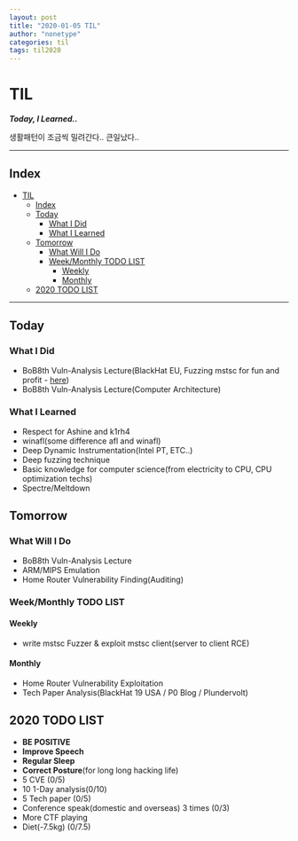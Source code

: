 ```yaml
---
layout: post
title: "2020-01-05 TIL"
author: "nonetype"
categories: til
tags: til2020
---
```


# TIL
***Today, I Learned..***

생활패턴이 조금씩 밀려간다.. 큰일났다..

---
## Index

<!-- @import "[TOC]" {cmd="toc" depthFrom=1 depthTo=6 orderedList=false} -->
<!-- code_chunk_output -->

- [TIL](#til)
  - [Index](#index)
  - [Today](#today)
    - [What I Did](#what-i-did)
    - [What I Learned](#what-i-learned)
  - [Tomorrow](#tomorrow)
    - [What Will I Do](#what-will-i-do)
    - [Week/Monthly TODO LIST](#weekmonthly-todo-list)
      - [Weekly](#weekly)
      - [Monthly](#monthly)
  - [2020 TODO LIST](#2020-todo-list)

<!-- /code_chunk_output -->

---


## Today
### What I Did
- BoB8th Vuln-Analysis Lecture(BlackHat EU, Fuzzing mstsc for fun and profit - [here](https://www.blackhat.com/eu-19/briefings/schedule/index.html#fuzzing-and-exploiting-virtual-channels-in-microsoft-remote-desktop-protocol-for-fun-and-profit-17789))
- BoB8th Vuln-Analysis Lecture(Computer Architecture)

### What I Learned
- Respect for Ashine and k1rh4
- winafl(some difference afl and winafl)
- Deep Dynamic Instrumentation(Intel PT, ETC..)
- Deep fuzzing technique
- Basic knowledge for computer science(from electricity to CPU, CPU optimization techs)
- Spectre/Meltdown

## Tomorrow
### What Will I Do
- BoB8th Vuln-Analysis Lecture
- ARM/MIPS Emulation
- Home Router Vulnerability Finding(Auditing)

### Week/Monthly TODO LIST
#### Weekly
- write mstsc Fuzzer & exploit mstsc client(server to client RCE)

#### Monthly
- Home Router Vulnerability Exploitation
- Tech Paper Analysis(BlackHat 19 USA / P0 Blog / Plundervolt)


## 2020 TODO LIST
- **BE POSITIVE**
- **Improve Speech**
- **Regular Sleep**
- **Correct Posture**(for long long hacking life)
- 5 CVE (0/5)
- 10 1-Day analysis(0/10)
- 5 Tech paper (0/5)
- Conference speak(domestic and overseas) 3 times (0/3)
- More CTF playing
- Diet(-7.5kg) (0/7.5)

